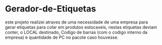 # Gerador-de-Etiquetas
este projeto realizei atraves de uma necessidade de uma empresa para gerar etiquetas para colar em produtos estocaveis, nestas etiquetas deviam conter, o LOCAL destinado, Codigo de barras (com o codigo interno da empresa) e quantidade de PC no pacote caso houvesse.
